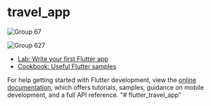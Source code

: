 # travel_app

![Group 67](https://github.com/ThangStar/flutter_travel_app/assets/52882277/7ed3287a-f3bc-4fd0-a248-4125b8b1d624)

![Group 627](https://github.com/ThangStar/flutter_travel_app/assets/52882277/5c123689-64ed-459c-87fd-d075207de6c7)


- [Lab: Write your first Flutter app](https://docs.flutter.dev/get-started/codelab)
- [Cookbook: Useful Flutter samples](https://docs.flutter.dev/cookbook)

For help getting started with Flutter development, view the
[online documentation](https://docs.flutter.dev/), which offers tutorials,
samples, guidance on mobile development, and a full API reference.
"# flutter_travel_app" 
